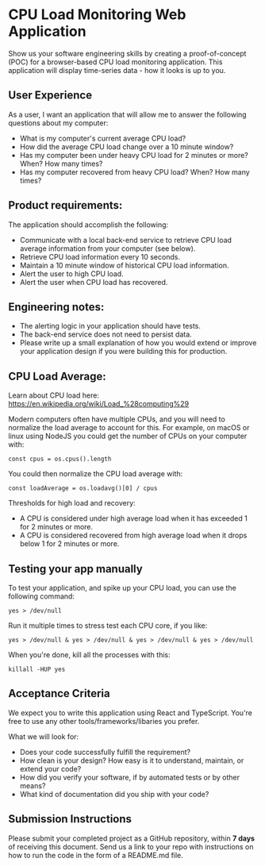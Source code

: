 # CPU Load Monitoring Web Application

Show us your software engineering skills by creating a proof-of-concept (POC) for a browser-based CPU load monitoring application. This application will display time-series data - how it looks is up to you.

## User Experience

As a user, I want an application that will allow me to answer the following questions about my computer:

- What is my computer's current average CPU load?
- How did the average CPU load change over a 10 minute window?
- Has my computer been under heavy CPU load for 2 minutes or more? When? How many times?
- Has my computer recovered from heavy CPU load? When? How many times?

## Product requirements:

The application should accomplish the following:

- Communicate with a local back-end service to retrieve CPU load average information from your computer (see below).
- Retrieve CPU load information every 10 seconds.
- Maintain a 10 minute window of historical CPU load information.
- Alert the user to high CPU load.
- Alert the user when CPU load has recovered.

## Engineering notes:

- The alerting logic in your application should have tests.
- The back-end service does not need to persist data.
- Please write up a small explanation of how you would extend or improve your application design if you were building this for production.

## CPU Load Average:

Learn about CPU load here: https://en.wikipedia.org/wiki/Load_%28computing%29

Modern computers often have multiple CPUs, and you will need to normalize the load average to account for this. For example, on macOS or linux using NodeJS you could get the number of CPUs on your computer with:

`const cpus = os.cpus().length`

You could then normalize the CPU load average with:

`const loadAverage = os.loadavg()[0] / cpus`

Thresholds for high load and recovery:

- A CPU is considered under high average load when it has exceeded 1 for 2 minutes or more.
- A CPU is considered recovered from high average load when it drops below 1 for 2 minutes or more.

## Testing your app manually

To test your application, and spike up your CPU load, you can use the following command:

`yes > /dev/null`

Run it multiple times to stress test each CPU core, if you like:

`yes > /dev/null & yes > /dev/null & yes > /dev/null & yes > /dev/null`

When you're done, kill all the processes with this:

`killall -HUP yes`

## Acceptance Criteria

We expect you to write this application using React and TypeScript. You're free to use any other tools/frameworks/libaries you prefer.

What we will look for:

- Does your code successfully fulfill the requirement?
- How clean is your design? How easy is it to understand, maintain, or extend your code?
- How did you verify your software, if by automated tests or by other means?
- What kind of documentation did you ship with your code?

## Submission Instructions

Please submit your completed project as a GitHub repository, within **7 days** of receiving this document. Send us a link to your repo with instructions on how to run the code in the form of a README.md file.
